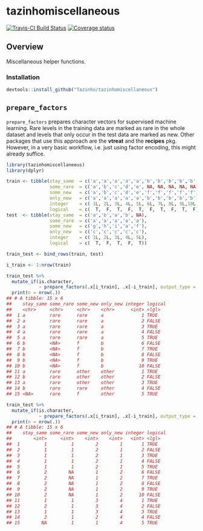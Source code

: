 
# tazinhomiscellaneous

[![Travis-CI Build
Status](https://travis-ci.org/Tazinho/tazinhomiscellaneous.svg?branch=master)](https://travis-ci.org/Tazinho/tazinhomiscellaneous)
[![Coverage
status](https://codecov.io/gh/Tazinho/tazinhomiscellaneous/branch/master/graph/badge.svg)](https://codecov.io/github/Tazinho/tazinhomiscellaneous?branch=master)

## Overview

Miscellaneous helper functions.

### Installation

``` r
devtools::install_github("Tazinho/tazinhomiscellaneous")
```

## `prepare_factors`

`prepare_factors` prepares character vectors for supervised machine
learning. Rare levels in the training data are marked as rare in the
whole dataset and levels that only occur in the test data are marked as
new. Other packages that use this approach are the **vtreat** and the
**recipes** pkg. However, in a very basic workflow, i.e. just using
factor encoding, this might already suffice.

``` r
library(tazinhomiscellaneous)
library(dplyr)

train <- tibble(stay_same  = c('a','a','a','a','a','b','b','b','b','b'),
                some_rare  = c('a','b','c','d','e', NA, NA, NA, NA, NA),
                some_new   = c('a','b','c','d','e','f','f','f','f','f'),
                only_new   = c('a','a','a','a','a','b','b','b','b','b'),
                integer    = c( 1L, 2L, 3L, 4L, 5L, 6L, 7L, 8L, 9L,10L),
                logical    = c(  T,  F,  T,  F,  T,  F,  T,  F,  T,  F))
test  <- tibble(stay_same  = c('a','b','a','b', NA),
                some_rare  = c('a','a','a','a','a'),
                some_new   = c('g','h','i','a','f'),
                only_new   = c('c','c','c','c','c'),
                integer    = c( 1L, 2L, 3L, 4L, 5L),
                logical    = c(  T,  F,  T,  F,  T))

train_test <- bind_rows(train, test)

i_train <- 1:nrow(train)

train_test %>% 
  mutate_if(is.character,
            ~ prepare_factors(.x[i_train], .x[-i_train], output_type = "character")) %>% 
  print(n = nrow(.))
## # A tibble: 15 x 6
##    stay_same some_rare some_new only_new integer logical
##    <chr>     <chr>     <chr>    <chr>      <int> <lgl>  
##  1 a         rare      rare     a              1 TRUE   
##  2 a         rare      rare     a              2 FALSE  
##  3 a         rare      rare     a              3 TRUE   
##  4 a         rare      rare     a              4 FALSE  
##  5 a         rare      rare     a              5 TRUE   
##  6 b         <NA>      f        b              6 FALSE  
##  7 b         <NA>      f        b              7 TRUE   
##  8 b         <NA>      f        b              8 FALSE  
##  9 b         <NA>      f        b              9 TRUE   
## 10 b         <NA>      f        b             10 FALSE  
## 11 a         rare      other    other          1 TRUE   
## 12 b         rare      other    other          2 FALSE  
## 13 a         rare      other    other          3 TRUE   
## 14 b         rare      rare     other          4 FALSE  
## 15 <NA>      rare      f        other          5 TRUE

train_test %>% 
  mutate_if(is.character,
            ~ prepare_factors(.x[i_train], .x[-i_train], output_type = "integer")) %>% 
  print(n = nrow(.))
## # A tibble: 15 x 6
##    stay_same some_rare some_new only_new integer logical
##        <int>     <int>    <int>    <int>   <int> <lgl>  
##  1         1         1        2        1       1 TRUE   
##  2         1         1        2        1       2 FALSE  
##  3         1         1        2        1       3 TRUE   
##  4         1         1        2        1       4 FALSE  
##  5         1         1        2        1       5 TRUE   
##  6         2        NA        1        2       6 FALSE  
##  7         2        NA        1        2       7 TRUE   
##  8         2        NA        1        2       8 FALSE  
##  9         2        NA        1        2       9 TRUE   
## 10         2        NA        1        2      10 FALSE  
## 11         1         1        3        4       1 TRUE   
## 12         2         1        3        4       2 FALSE  
## 13         1         1        3        4       3 TRUE   
## 14         2         1        2        4       4 FALSE  
## 15        NA         1        1        4       5 TRUE
```
